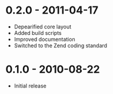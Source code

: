 0.2.0 - 2011-04-17
==================

 * Depearified core layout
 * Added build scripts
 * Improved documentation
 * Switched to the Zend coding standard

0.1.0 - 2010-08-22
==================

 * Initial release